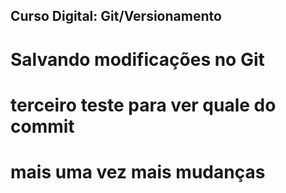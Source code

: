 ## Curso Digital: Git/Versionamento

# Salvando modificações no Git

# terceiro teste para ver quale do commit

# mais uma vez mais mudanças 